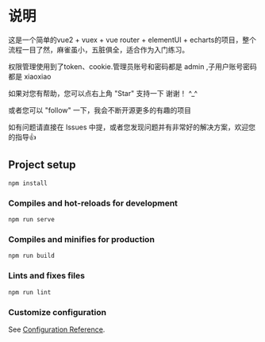 #  说明
这是一个简单的vue2 + vuex + vue router + elementUI + echarts的项目，整个流程一目了然，麻雀虽小，五脏俱全，适合作为入门练习。

权限管理使用到了token、cookie.管理员账号和密码都是 admin  ,子用户账号密码都是 xiaoxiao

如果对您有帮助，您可以点右上角 "Star" 支持一下 谢谢！ ^_^

或者您可以 "follow" 一下，我会不断开源更多的有趣的项目

如有问题请直接在 Issues 中提，或者您发现问题并有非常好的解决方案，欢迎您的指导👍


## Project setup
```
npm install
```

### Compiles and hot-reloads for development
```
npm run serve
```

### Compiles and minifies for production
```
npm run build
```

### Lints and fixes files
```
npm run lint
```

### Customize configuration
See [Configuration Reference](https://cli.vuejs.org/config/).
